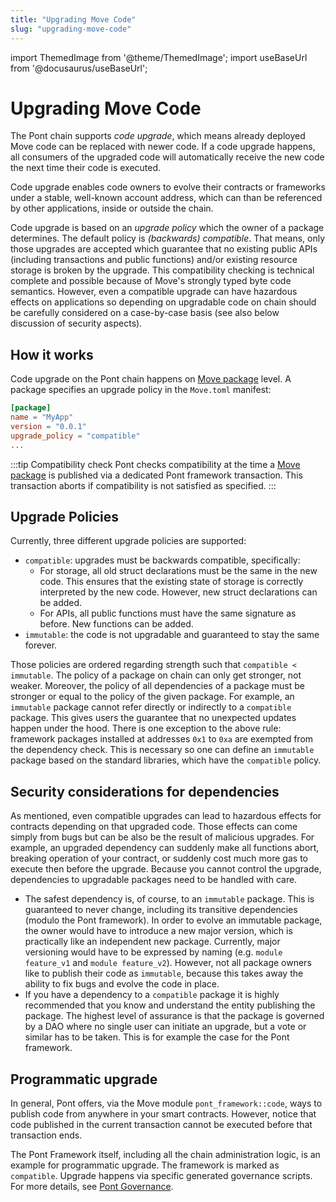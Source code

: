 ```yaml
---
title: "Upgrading Move Code"
slug: "upgrading-move-code"
---
```


import ThemedImage from '@theme/ThemedImage';
import useBaseUrl from '@docusaurus/useBaseUrl';

# Upgrading Move Code

The Pont chain supports _code upgrade_, which means already deployed Move
code can be replaced with newer code. If a code upgrade happens, all 
consumers of the upgraded code will automatically receive the new code the
next time their code is executed. 

Code upgrade enables code owners to evolve their contracts or frameworks under
a stable, well-known account address, which can than be referenced by other
applications, inside or outside the chain.

Code upgrade is based on an _upgrade policy_ which the owner of a package
determines. The default policy is _(backwards) compatible_. That means, only
those upgrades are accepted which guarantee that no existing public APIs 
(including transactions and public functions) 
and/or existing resource storage is broken by the upgrade. This compatibility
checking is technical complete and possible because of Move's strongly typed 
byte code semantics. However, even a compatible upgrade can have 
hazardous effects on applications so depending on upgradable code on chain 
should be carefully considered on a case-by-case basis (see also below
discussion of security aspects).

## How it works

Code upgrade on the Pont chain happens on [Move package](https://move-language.github.io/move/packages.html) 
level. A package specifies an upgrade policy in the `Move.toml`
manifest:

```toml
[package]
name = "MyApp"
version = "0.0.1"
upgrade_policy = "compatible"
...
```
:::tip Compatibility check
Pont checks compatibility at the time a [Move package](https://move-language.github.io/move/packages.html) is published via a dedicated Pont framework transaction. This transaction aborts if compatibility is not satisfied as specified.
:::

## Upgrade Policies

Currently, three different upgrade policies are supported:

- `compatible`: upgrades must be backwards compatible, specifically:
  - For storage, all old struct declarations must be the same in
    the new code. This ensures that the existing state of storage is 
    correctly interpreted by the new code. However, new struct declarations 
    can be added.
  - For APIs, all public functions must have the same signature as 
    before. New functions can be added.
- `immutable`: the code is not upgradable and guaranteed to stay the same 
  forever.

Those policies are ordered regarding strength such that `compatible < immutable`.
The policy of a package on chain can only get stronger, not weaker. Moreover,
the policy of all dependencies of a package must be stronger or equal to
the policy of the given package. For example, an `immutable` package
cannot refer directly or indirectly to a `compatible` package. This gives
users the guarantee that no unexpected updates happen
under the hood. There is one exception to the above rule: framework packages
installed at addresses `0x1` to `0xa` are exempted from the dependency check.
This is necessary so one can define an `immutable` package based on the standard
libraries, which have the `compatible` policy.

## Security considerations for dependencies

As mentioned, even compatible upgrades can lead to hazardous effects for
contracts depending on that upgraded code. Those effects can come simply
from bugs but can be also be the result of malicious upgrades. For example, an
upgraded dependency can suddenly make all functions
abort, breaking operation of your contract, or suddenly cost much more
gas to execute then before the upgrade. Because you cannot control
the upgrade, dependencies to upgradable packages need to be handled with
care.

- The safest dependency is, of course, to an `immutable` package. This is 
  guaranteed to never change, including its transitive dependencies (modulo 
  the Pont framework). In order to evolve an immutable package, the owner 
  would have to introduce a new major version, which is practically like an 
  independent new package. Currently, major versioning would have to be 
  expressed by naming (e.g. `module feature_v1` and `module feature_v2`).
  However, not all package owners like to publish their code
  as `immutable`, because this takes away the ability to fix bugs and evolve 
  the code in place.
- If you have a dependency to a `compatible` package it is highly 
  recommended that you know and understand the entity publishing the package. 
  The highest level of assurance is that the package is governed by a DAO where 
  no single user can initiate an upgrade, but a vote or similar has 
  to be taken. This is for example the case for the Pont framework.
   
## Programmatic upgrade

In general, Pont offers, via the Move module `pont_framework::code`, 
ways to publish code from anywhere in your smart contracts. However,
notice that code published in the current transaction cannot be executed 
before that transaction ends.

The Pont Framework itself, including all the chain administration logic, is
an example for programmatic upgrade. The framework is marked as `compatible`.
Upgrade happens via specific generated governance scripts. For more details,
see [Pont Governance](/concepts/governance.md).
